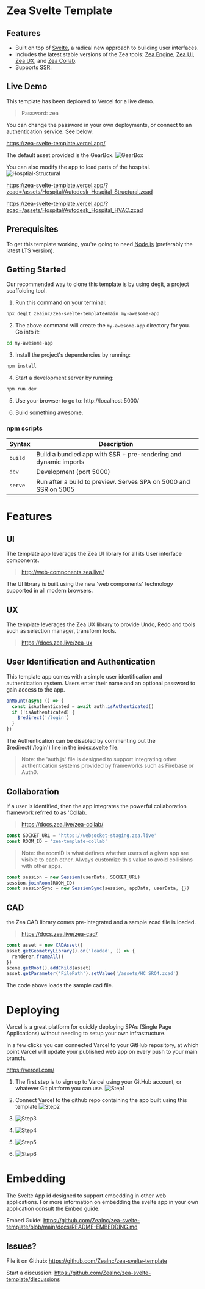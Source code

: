 # Zea Svelte Template

## Features

- Built on top of [Svelte](https://svelte.dev/), a radical new approach to building user interfaces.
- Includes the latest stable versions of the Zea tools: [Zea Engine](https://docs.zea.live/zea-engine/), [Zea UI](https://web-components.zea.live/), [Zea UX](https://docs.zea.live/zea-ux/), and [Zea Collab](https://docs.zea.live/zea-collab/).
- Supports [SSR](https://en.wikipedia.org/wiki/Server-side_scripting).

## Live Demo

This template has been deployed to Vercel for a live demo.

> Password: zea

You can change the password in your own deployments, or connect to an authentication service.
See below.

https://zea-svelte-template.vercel.app/

The default asset provided is the GearBox.
![GearBox](docs/images/GearBox.jpg)

You can also modify the app to load parts of the hospital.
![Hosptial-Structural](docs/images/Hosptial-Structural.jpg)

https://zea-svelte-template.vercel.app/?zcad=/assets/Hospital/Autodesk_Hospital_Structural.zcad

https://zea-svelte-template.vercel.app/?zcad=/assets/Hospital/Autodesk_Hospital_HVAC.zcad

## Prerequisites

To get this template working, you're going to need [Node.js](https://nodejs.org/en/download/) (preferably the latest LTS version).

## Getting Started

Our recommended way to clone this template is by using [degit](https://github.com/Rich-Harris/degit), a project scaffolding tool.

1. Run this command on your terminal:

```bash
npx degit zeainc/zea-svelte-template#main my-awesome-app
```

2. The above command will create the `my-awesome-app` directory for you. Go into it:

```bash
cd my-awesome-app
```

3. Install the project's dependencies by running:

```bash
npm install
```

4. Start a development server by running:

```bash
npm run dev
```

5. Use your browser to go to: http://localhost:5000/

6. Build something awesome.

### npm scripts

| Syntax  | Description                                                      |
| ------- | ---------------------------------------------------------------- |
| `build` | Build a bundled app with SSR + pre-rendering and dynamic imports |
| `dev`   | Development (port 5000)                                          |
| `serve` | Run after a build to preview. Serves SPA on 5000 and SSR on 5005 |

# Features

## UI

The template app leverages the Zea UI library for all its User interface components.

> http://web-components.zea.live/

The UI library is built using the new 'web components' technology supported in all modern browsers.

## UX

The template leverages the Zea UX library to provide Undo, Redo and tools such as selection manager, transform tools.

> https://docs.zea.live/zea-ux

## User Identification and Authentication

This template app comes with a simple user identification and authentication system. Users enter their name and an optional password to gain access to the app.

```javascript
onMount(async () => {
  const isAuthenticated = await auth.isAuthenticated()
  if (!isAuthenticated) {
    $redirect('/login')
  }
})
```

The Authentication can be disabled by commenting out the $redirect('/login') line in the index.svelte file.

> Note: the 'auth.js' file is designed to support integrating other authentication systems provided by frameworks such as Firebase or Auth0.

## Collaboration

If a user is identified, then the app integrates the powerful collaboration framework refrred to as 'Collab.

> https://docs.zea.live/zea-collab/

```javascript
const SOCKET_URL = 'https://websocket-staging.zea.live'
const ROOM_ID = 'zea-template-collab'
```

> Note: the roomID is what defines whether users of a given app are visible to each other. Always customize this value to avoid collisions with other apps.

```javascript
const session = new Session(userData, SOCKET_URL)
session.joinRoom(ROOM_ID)
const sessionSync = new SessionSync(session, appData, userData, {})
```

## CAD

the Zea CAD library comes pre-integrated and a sample zcad file is loaded.

> https://docs.zea.live/zea-cad/

```javascript
const asset = new CADAsset()
asset.getGeometryLibrary().on('loaded', () => {
  renderer.frameAll()
})
scene.getRoot().addChild(asset)
asset.getParameter('FilePath').setValue('/assets/HC_SRO4.zcad')
```

The code above loads the sample cad file.

# Deploying

Varcel is a great platform for quickly deploying SPAs (Single Page Applications) without needing to setup your own infrastructure.

In a few clicks you can connected Varcel to your GitHub repository, at which point Varcel will update your published web app on every push to your main branch.

https://vercel.com/

1. The first step is to sign up to Varcel using your GitHub account, or whatever Git platform you can use.
   ![Step1](docs/images/Varcel-Step1.png)

2. Connect Varcel to the github repo containing the app built using this template
   ![Step2](docs/images/Varcel-Step2.png)

3. ![Step3](docs/images/Varcel-Step3.png)

4. ![Step4](docs/images/Varcel-Step4.png)

5. ![Step5](docs/images/Varcel-Step5.png)

6. ![Step6](docs/images/Varcel-Step6.png)

# Embedding

The Svelte App id designed to support embedding in other web applications. For more information on embedding the svelte app in your own application consult the Embed guide.

Embed Guide: https://github.com/ZeaInc/zea-svelte-template/blob/main/docs/README-EMBEDDING.md

## Issues?

File it on Github: https://github.com/ZeaInc/zea-svelte-template

Start a discussion: https://github.com/ZeaInc/zea-svelte-template/discussions
